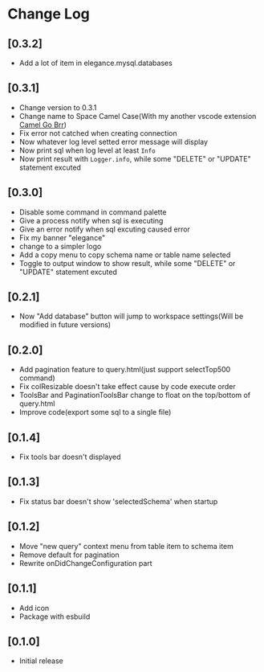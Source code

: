 # Change Log

## [0.3.2]

- Add a lot of item in elegance.mysql.databases

## [0.3.1]

- Change version to 0.3.1
- Change name to Space Camel Case(With my another vscode extension [Camel Go Brr](https://marketplace.visualstudio.com/items?itemName=aethli.camelgobrr))
- Fix error not catched when creating connection
- Now whatever log level setted error message will display
- Now print sql when log level at least `Info`
- Now print result with `Logger.info`, while some "DELETE" or "UPDATE" statement excuted

## [0.3.0]

- Disable some command in command palette
- Give a process notify when sql is executing
- Give an error notify when sql excuting caused error
- Fix my banner "elegance"
- change to a simpler logo
- Add a copy menu to copy schema name or table name selected
- Toggle to output window to show result, while some "DELETE" or "UPDATE" statement excuted

## [0.2.1]

- Now "Add database" button will jump to workspace settings(Will be modified in future versions)

## [0.2.0]

- Add pagination feature to query.html(just support selectTop500 command)
- Fix colResizable doesn't take effect cause by code execute order
- ToolsBar and PaginationToolsBar change to float on the top/bottom of query.html
- Improve code(export some sql to a single file)

## [0.1.4]

- Fix tools bar doesn't displayed

## [0.1.3]

- Fix status bar doesn't show 'selectedSchema' when startup

## [0.1.2]

- Move "new query" context menu from table item to schema item
- Remove default for pagination
- Rewrite onDidChangeConfiguration part

## [0.1.1]

- Add icon
- Package with esbuild

## [0.1.0]

- Initial release

